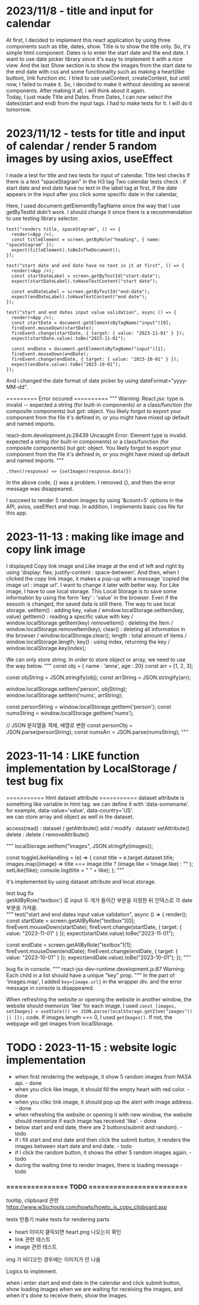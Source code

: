 # 2023/11/8 - title and input for calendar

At first, I decided to implement this react application by using three components such as title, dates, show. Title is to show the title only. So, it's simple html component. Dates is to enter the start date and the end date. I want to use date picker library since it's easy to implement it with a nice view. And the last Show section is to show the images from the start date to the end date with css and some functionality such as making a heart(like button), link function etc. I tried to use useContext, createContext, but until now, I failed to make it. So, i decided to make it without deviding as several components. After making it all, i will think about it again.  
Today, I just made Title and Dates. From Dates, I can now select the dates(start and end) from the input tags. I had to make tests for it. I will do it tomorrow.

# 2023/11/12 - tests for title and input of calendar / render 5 random images by using axios, useEffect

I made a test for title and two tests for input of calendar.
Title test checks if there is a text "spaceStagram" in the H3 tag
Two calendar tests check :
if start date and end date have no text in the label tag at first,
if the date appears in the input after you click some specific date in the calendar,

Here, I used document.getElementByTagName since the way that I use getByTestId didn't work.
I should change it since there is a recommendation to use testing library selector.

```
test("renders title, spaceStagram", () => {
  render(<App />);
  const titleElement = screen.getByRole("heading", { name: "spaceStagram" });
  expect(titleElement).toBeInTheDocument();
});

test("start date and end date have no text in it at first", () => {
  render(<App />);
  const startDateLabel = screen.getByTestId("start-date");
  expect(startDateLabel).toHaveTextContent("start date");

  const endDateLabel = screen.getByTestId("end-date");
  expect(endDateLabel).toHaveTextContent("end date");
});

test("start and end dates input value validation", async () => {
  render(<App />);
  const startDate = document.getElementsByTagName("input")[0];
  fireEvent.mouseDown(startDate);
  fireEvent.change(startDate, { target: { value: "2023-11-01" } });
  expect(startDate.value).toBe("2023-11-01");

  const endDate = document.getElementsByTagName("input")[1];
  fireEvent.mouseDown(endDate);
  fireEvent.change(endDate, { target: { value: "2023-10-01" } });
  expect(endDate.value).toBe("2023-10-01");
});
```

And i changed the date format of date picker by using dateFormat="yyyy-MM-dd".

========= Error occured ==========
"""
Warning: React.jsx: type is invalid -- expected a string (for built-in components) or a class/function (for composite components) but got: object. You likely forgot to export your component from the file it's defined in, or you might have mixed up default and named imports.

react-dom.development.js:28439 Uncaught Error: Element type is invalid: expected a string (for built-in components) or a class/function (for composite components) but got: object. You likely forgot to export your component from the file it's defined in, or you might have mixed up default and named imports.
"""

```
.then((response) => {setImages(response.data)})
```

In the above code, {} was a problem. I removed {}, and then the error message was disappeared.

I succeed to render 5 random images by using '&count=5' options in the API, axios, useEffect and map.
In addition, I implements basic css file for this app.

# 2023-11-13 : making like image and copy link image

I displayed Copy link image and Like image at the end of left and right by using 'display: flex; justify-content : space-between'. And then, when I clicked the copy link image, it makes a pop-up with a message 'copied the image url : image url'. I want to change it later with better way.
For Like image, I have to use local storage. This Local Storage is to save some information by using the form 'key' : 'value' in the browser. Even if the sessoin is changed, the saved data is still there.
The way to use local storage.
setItem() : adding key, value / window.localStorage.setItem(key, value)
getItem() : reading a specific value with key / window.localStorage.getItem(key)
removeItem() : deleting the Item / window.localStorage.removeItem(key);
clear() : deleting all information in the browser / window.localStorage.clear();
length : total amount of items / window.localStorage.length;
key() : using index, returning the key / window.localStorage.key(index);

We can only store string. In order to store object or array, we need to use the way below.
"""
const obj = { name : 'anna', age : 20}
const arr = [1, 2, 3];

const objString = JSON.stringify(obj);
const arrString = JSON.stringify(arr);

window.localStorage.setItem('person', objString);
window.localStorage.setItem('nums', arrString);

const personString = window.localStorage.getItem('person');
const numsString = window.localStorage.getItem('nums');

// JSON 문자열을 객체, 배열로 변환
const personObj = JSON.parse(personString);
const numsArr = JSON.parse(numsString);
"""

# 2023-11-14 : LIKE function implementation by LocalStorage / test bug fix

=========== html dataset attribute ===========
dataset attribute is something like variable in html tag.
we can define it with 'data-somename'.  
for example, data-value='value', data-country='US'.  
we can store array and object as well in the dataset.

access(read) : dataset / getAttribute()
add / modify : dataset/ setAttribute()  
delete : delete / removeAttribute()

"""
localStorage.setItem("images", JSON.stringify(images));

const toggleLikeHandling = (e) => {
const title = e.target.dataset.title;
images.map((image) =>
title === image.title ? (image.like = !image.like) : ""
);
setLike(!like);
console.log(title + " " + like);
};
"""

it's implemented by using dataset attribute and local storage.

test bug fix  
getAllByRole('textbox') 로 input 두 개가 들어간 부분을 지정한 뒤 인덱스로 각 date 부분을 가져옴.  
"""
test("start and end dates input value validation", async () => {
render(<App />);
const startDate = screen.getAllByRole("textbox")[0];
fireEvent.mouseDown(startDate);
fireEvent.change(startDate, { target: { value: "2023-11-01" } });
expect(startDate.value).toBe("2023-11-01");

const endDate = screen.getAllByRole("textbox")[1];
fireEvent.mouseDown(endDate);
fireEvent.change(endDate, { target: { value: "2023-10-01" } });
expect(endDate.value).toBe("2023-10-01");
});
"""

bug fix in console.
"""
react-jsx-dev-runtime.development.js:87 Warning: Each child in a list should have a unique "key" prop.
"""
In the part of 'images.map', I added `key={image.url}` in the wrapper div. and the error message in console is disappeared.

When refreshing the website or opening the website in another window, the website should memorize 'like' for each image. I used `const [images, setImages] = useState(() => JSON.parse(localStorage.getItem("images")) || []);` code. If images.length === 0, I used `getImages()`. If not, the webpage will get images from localStorage.

# TODO : 2023-11-15 : website logic implementation

- when first rendering the webpage, it show 5 random images from NASA api. - done
- when you click like image, it should fill the empty heart with red color. - done
- when you clikc link image, it should pop up the alert with image address. - done
- when refreshing the website or opening it with new window, the website should memorize if each image has received 'like'. - done
- below start and end date, there are 2 buttons(submit and random). - todo
- if i fill start and end date and then click the submit button, it renders the images between start date and end date. - todo
- if I click the random button, it shows the other 5 random images again. - todo
- during the waiting time to render images, there is loading message - todo

### =============== TODO ========================

tooltip, clipboard 관련
https://www.w3schools.com/howto/howto_js_copy_clipboard.asp

tests 만들기
make tests for rendering parts

- heart 이미지 클릭되면 heart.png 나오는지 확인
- link 관련 테스트
- image 관련 테스트

img 가 비디오인 경우에는 이미지가 안 나옴

Logics to implement.

when i enter start and end date in the calendar and click submit button, show loading images when we are waiting for receiving the images, and when it's done to receive them, show the images.
